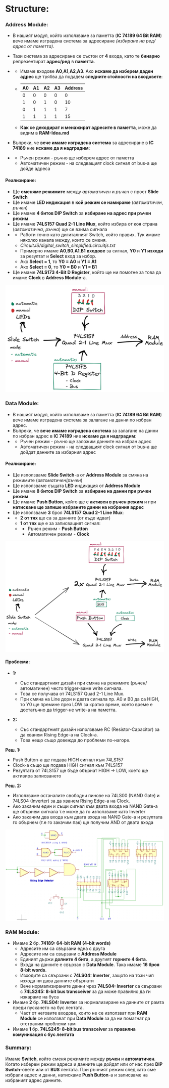 # Structure:





### Address Module:

- В нашият модул, който използваме за паметта (**IC 74189 64 Bit RAM**) вече имаме изградена система за адресиране *(избиране на ред/адрес от паметта)*.

- Тази система за адресиране се състои от **4** входа, като те **бинарно** репрезентират **адрес/ред** в **паметта**.

- - Имаме входове **A0**,**A1**,**A2**,**A3**. Ако **искаме да изберем даден адрес** ще трябва да подадем **следните стойности на входовете**:

  - | A0   | A1   | A2   | A3   | Address |
    | ---- | ---- | ---- | ---- | ------- |
    | 0    | 0    | 0    | 0    | 0       |
    | 1    | 0    | 1    | 0    | 10      |
    | 0    | 1    | 1    | 1    | 7       |
    | 1    | 1    | 1    | 1    | 15      |

  - **Как се декодират и менажират адресите в паметта**, може да видим в **RAM-Idea.md**

- Въпреки, че **вече имаме изградена система** за адресиране в **IC 74189** ние **искаме да я надградим**:
- - Ръчен режим - ръчно ще изберем адрес от паметта
  - Автоматичен режим - на следващият clock сигнал от bus-a ще дойде адреса

#### Реализиране:

- Ще **сменяме режимите**  между *автоматичен* и *ръчен* с прост **Slide Switch**
- Ще имаме **LED индикация** в **кой режим се намираме** (*автоматичен*, *ръчен*)
- Ще имаме **4 битов DIP Switch** за **избиране на адрес при ръчен режим**.
- Ще имаме **74LS157 Quad 2-1 Line Mux**, който избира от коя страна (*автоматична*, *ръчна*) ще се взима сигнала
- - Работи  точно като дигиталният Switch, който правих. Тук имаме няколко канала между, които се сменя.
  - *CircuitJS/digital_switch_simplified.circuitjs.txt*
  - Примерно имаме **A0**,**B0**,**A1**,**B1** **входове** за сигнал, **Y0** и **Y1** **изходи** за резултат и **Select** вход за избор.
  - Ако **Select = 1**, то **Y0 = A0** и **Y1 = A1**
  - Ако **Select = 0**, то **Y0 = B0** и **Y1 = B1** 
- Ще имаме **74LS173 4-Bit D Register**, който ще ни помогне за това  да имаме **Clock** в **Address Module**-a.

<img src="..\Pictures\image-20220625031804304.png" alt="image-20220625031804304" style="zoom:80%;" />

### Data Module:

- В нашият модул, който използваме за паметта (**IC 74189 64 Bit RAM**) вече имаме изградена система за залагане на данни по избран адрес.
- Въпреки, че **вече имаме изградена система** за залагане на данни по избран адрес в **IC 74189** ние **искаме да я надградим**:
- - Ръчен режим - ръчно ще заложим данните на избран адрес
  - Автоматичен режим - на следващият clock сигнал от bus-a ще дойдат данните за избарния адрес

#### Реализиране:

- Ще използваме **Slide Switch**-a от **Address Module** за смяна на режимите (*автоматичен*/*ръчен*)
- Ще използваме същата **LED** индикация от **Address Module**
- Ще имаме **8 битов DIP Switch** за **избиране на данни при ръчен режим**.
- Ще имаме **Push Button**, който ще е **активен в ръчен режим** и при **натискане ще запише избраните данни на избрания адрес**
- Ще използваме **3** броя **74LS157 Quad 2-1 Line Mux**:
- - **2** **от тях** ще са за данните (от къде идват)
  - **1 от тях** ще е за записващият сигнал:
  - - Ръчен режим - **Push Button**
    - Автоматичен режим - **Clock**

<img src="..\Pictures\image-20220630162440018.png" alt="image-20220630162440018" style="zoom:80%;" />

#### Проблеми:

- **1:** 
  - Със стандартният дизайн при смяна на режимите (ръчен/автоматичен) често trigger-ваме write сигнала.
  - Това се получава от 74LS157 Quad 2-1 Line Mux. 
  - При смяна на Line дори и двата сигнала пр. A0 и B0 да са HIGH, то Y0 ще премине през LOW за кратко време, което време е достатъчно да trigger-не write-a на паметта.

- **2:**
  - Със стандартният дизайн използваме RC (Resistor-Capacitor) за да хванем Rising Edge-a на Clock-a.
  - Това нещо също довежда до проблеми по-нагоре.



**Реш. 1:**

- Push Button-a ще подава HIGH сигнал към 74LS157
- Clock-a също ще подава HIGH сигнал към 74LS157
- Резултата от 74LS157 ще бъде обърнат HIGH -> LOW, което ще активира записването

**Реш. 2:**

- Използваме останалите свободни пинове на 74LS00 (NAND Gate) и 74LS04 (Inverter) за да хванем Rising Edge-a на Clock.
- Ако закачим един и същи сигнал към двата входа на NAND Gate-a ще обърнем сигнала т.е може да го използваме като Inverter
- Ако закачим два входа към двата входа на NAND Gate-a и резултата го обърнем (т.е го закачим пак) ще получим AND от двата входа

<img src="..\Pictures\image-20220630172128112.png" alt="image-20220630172128112" style="zoom:80%;" />



### RAM Module:

- Имаме **2** бр. **74189: 64-bit RAM (4-bit words)**
  - Адресите им са свързани една с друга
  - Адресите им са свързани с **Address Module**
  - Единият държи **долните 4 бита**, а другият **горните 4 бита**.
  - Входа на данните е свързан с **Data Module**. Така имаме **16 броя 8-bit words**.
  - Изходите са свързани с **74LS04: Inverter**, защото на този чип изхода ни дава данните обърнати
  - Вече нормализираните данни чрез **74LS04: Inverter** са свързани с **74LS245: 8-bit bus transceiver** за да може правилно да ги изкараме на буса
- Имаме **2** бр. **74LS04: Inverter** за нормализиране на данните от рамта преди пускането на бус лентата.
  - Част от неговите входове, които не се използват при **RAM Module** се използват при **Data Module** за да ни помагнат да отстраним проблеми там
- Имаме **1** бр. **74LS245: 8-bit bus transceiver** за **правилна комуникация с бус лентата**



### Summary:

Имаме **Switch**, който сменя режимите между **ръчен** и **автоматичен**. Когато изберем режим адреса и данните ще дойдат или от нас през **DIP Switch**-овете или от **BUS** лентата. При ръчният режим след като сме избрали адрес и данни, натискаме **Push Button**-a и записваме на избраният адрес данните.
